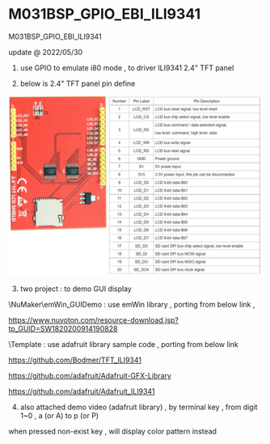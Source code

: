 # M031BSP_GPIO_EBI_ILI9341
 M031BSP_GPIO_EBI_ILI9341

update @ 2022/05/30

1. use GPIO to emulate i80 mode , to driver ILI9341 2.4" TFT panel

2. below is 2.4" TFT panel pin define

![image](https://github.com/released/M031BSP_GPIO_EBI_ILI9341/blob/main/pin_name_define_I.jpg)	

3. two project : to demo GUI display 

\NuMaker\emWin_GUIDemo : use emWin library  , porting from below link , 

https://www.nuvoton.com/resource-download.jsp?tp_GUID=SW1820200914190828


\Template : use adafruit library sample code  , porting from below link

https://github.com/Bodmer/TFT_ILI9341

https://github.com/adafruit/Adafruit-GFX-Library

https://github.com/adafruit/Adafruit_ILI9341


4. also attached demo video (adafruit library) , by terminal key , from digit 1~0 , a (or A) to p (or P)

when pressed non-exist key , will display color pattern instead


